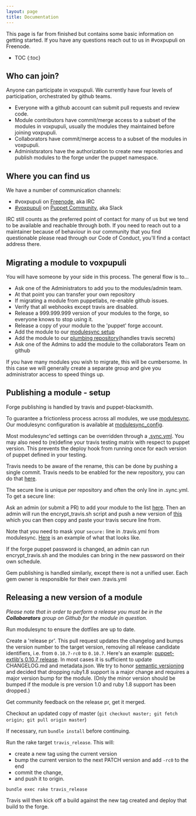 ```yaml
---
layout: page
title: Documentation
---
```


This page is far from finished but contains some basic information on getting
started. If you have any questions reach out to us in #voxpupuli on Freenode.

* TOC
{:toc}

## Who can join?
Anyone can participate in voxpupuli. We currently have four levels of
participation, orchestrated by github teams.

* Everyone with a github account can submit pull requests and review code.
* Module contributors have commit/merge access to a subset of the modules in
  voxpupuli, usually the modules they maintained before joining
  voxpupuli.
* Collaborators have commit/merge access to a subset of the modules in
  voxpupuli.
* Administsrators have the authorization to create new repositories and
  publish modules to the forge under the puppet namespace.

## Where you can find us
We have a number of communication channels:

* #voxpupuli on [Freenode](http://freenode.net), aka IRC
* [#voxpupuli](http://puppetcommunity.slack.com/messages/voxpupuli/) on
  [Puppet Community](http://slack.puppet.com), aka Slack

IRC still counts as the preferred point of contact for many of us but we tend
to be available and reachable through both. If you need to reach out to a
maintainer because of behaviour in our community that you find questionable
please read through our Code of Conduct, you'll find a contact address there.

## Migrating a module to voxpupuli
You will have someone by your side in this process. The general flow is to…

* Ask one of the Administrators to add you to the modules/admin team.
* At that point you can transfer your own repository
* If migrating a module from puppetlabs, re-enable github issues.
* Verify that all webhooks except travis are disabled.
* Release a 999.999.999 version of your modules to the forge, so everyone
  knows to stop using it.
* Release a copy of your module to the 'puppet' forge account.
* Add the module to our [modulesync setup](https://github.com/voxpupuli/modulesync_config/blob/master/managed_modules.yml)
* Add the module to our [plumbing repository](https://github.com/voxpupuli/plumbing/blob/master/share/modules)(handles travis secrets)
* Ask one of the Admins to add the module to the collaborators Team on github

If you have many modules you wish to migrate, this will be cumbersome.
In this case we will generally create a separate group and give you
administrator access to speed things up.

##  Publishing a module - setup
Forge publishing is handled by travis and puppet-blacksmith.

To guarantee a frictionless process across all modules, we use [modulesync](https://github.com/voxpupuli/modulesync). Our modulesync configuration is available at [modulesync_config](https://github.com/voxpupuli/modulesync_config).

Most modulesync'ed settings can be overridden through a [.sync.yml](https://github.com/voxpupuli/puppet-extlib/blob/master/.sync.yml). You may also need to (re)define your travis testing matrix with respect to puppet version. This prevents the deploy hook from running once for each version of puppet defined in your testing.

Travis needs to be aware of the rename, this can be done by pushing a single commit. Travis needs to be enabled for the new repository, you can do that [here](https://travis-ci.org/profile/voxpupuli).

The secure line is unique per repository and often the only line in .sync.yml. To get a secure line:

Ask an admin (or submit a PR) to add your module to the list [here](https://github.com/voxpupuli/plumbing/blob/master/share/modules). Then an admin will run the encrypt_travis.sh script and push a new version of [this](https://github.com/voxpupuli/plumbing/blob/master/share/travis_secrets) which you can then copy and paste your travis secure line from.

Note that you need to mask your ``secure:`` line in .travis.yml from modulesync. [Here](https://github.com/voxpupuli/puppet-iis/blob/master/.sync.yml#L35) is an example of what that looks like.

If the forge puppet password is changed, an admin can run encrypt_travis.sh and the modules can bring in the new password on their own schedule.


Gem publishing is handled similarly, except there is not a unified user. Each gem owner is responsible for their own .travis.yml

## Releasing a new version of a module
*Please note that in order to perform a release you must be in the __Collaborators__ group on Github for the module in question.*

Run modulesync to ensure the dotfiles are up to date.

Create a 'release pr'. This pull request updates the changelog and bumps the version number to the target version, removing all release candidate identifiers, i.e. from `0.10.7-rc0` to `0.10.7`. Here's an example: [puppet-extlib's 0.10.7 release](https://github.com/voxpupuli/puppet-extlib/pull/43). In most cases it is sufficient to update CHANGELOG.md and metadata.json. We try to honor [semantic versioning](http://semver.org/) and decided that dropping ruby1.8 support is a major change and requires a major version bump for the module. (Only the minor version should be bumped if the module is pre version 1.0 and ruby 1.8 support has been dropped.)

Get community feedback on the release pr, get it merged.

Checkout an updated copy of master (`git checkout master; git fetch origin; git pull origin master`)

If necessary, run `bundle install` before continuing.

Run the rake target `travis_release`. This will:

* create a new tag using the current version
* bump the current version to the next PATCH version and add `-rc0` to the end
* commit the change,
* and push it to origin.

`bundle exec rake travis_release`

Travis will then kick off a build against the new tag created and deploy that build to the forge.
